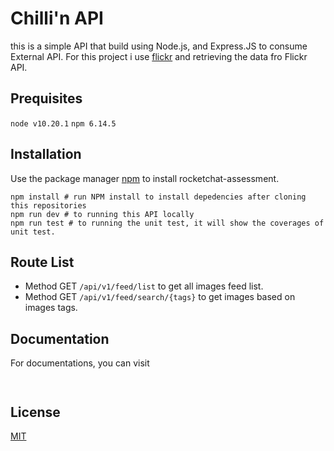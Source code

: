 # Chilli'n API
this is a simple API that build using Node.js, and Express.JS to consume External API.
For this project i use [flickr](https://www.flickr.com/services/api/) and retrieving the data fro Flickr API.


## Prequisites

``` node v10.20.1 ``` ```npm 6.14.5 ```

## Installation

Use the package manager [npm](https://docs.npmjs.com/) to install rocketchat-assessment.


```
npm install # run NPM install to install depedencies after cloning this repositories
npm run dev # to running this API locally
npm run test # to running the unit test, it will show the coverages of unit test.
```


## Route List

* Method GET    ```/api/v1/feed/list```       to get all images feed list.
* Method GET    ```/api/v1/feed/search/{tags}```  to get images based on images tags.

## Documentation

For documentations, you can visit

``` ```


## License
[MIT](https://choosealicense.com/licenses/mit/)